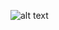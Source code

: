 ![alt text](https://pa1.narvii.com/6547/6ff6730ac7ae0ceaac2c00664f0016d794af4859_hq.gif "Logo Title Text 1")

